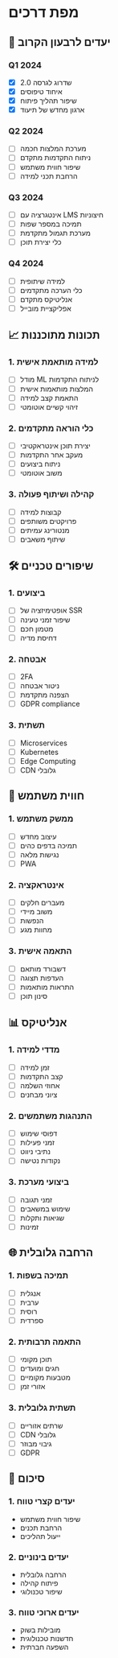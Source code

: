 # מפת דרכים

## 🎯 יעדים לרבעון הקרוב

### Q1 2024

- [x] שדרוג לגרסה 2.0
- [x] איחוד טיפוסים
- [x] שיפור תהליך פיתוח
- [x] ארגון מחדש של תיעוד

### Q2 2024

- [ ] מערכת המלצות חכמה
- [ ] ניתוח התקדמות מתקדם
- [ ] שיפור חווית משתמש
- [ ] הרחבת תכני למידה

### Q3 2024

- [ ] אינטגרציה עם LMS חיצוניות
- [ ] תמיכה במספר שפות
- [ ] מערכת תגמול מתקדמת
- [ ] כלי יצירת תוכן

### Q4 2024

- [ ] למידה שיתופית
- [ ] כלי הערכה מתקדמים
- [ ] אנליטיקס מתקדם
- [ ] אפליקציית מובייל

## 📈 תכונות מתוכננות

### 1. למידה מותאמת אישית

- [ ] מודל ML לניתוח התקדמות
- [ ] המלצות מותאמות אישית
- [ ] התאמת קצב למידה
- [ ] זיהוי קשיים אוטומטי

### 2. כלי הוראה מתקדמים

- [ ] יצירת תוכן אינטראקטיבי
- [ ] מעקב אחר התקדמות
- [ ] ניתוח ביצועים
- [ ] משוב אוטומטי

### 3. קהילה ושיתוף פעולה

- [ ] קבוצות למידה
- [ ] פרויקטים משותפים
- [ ] מנטורינג עמיתים
- [ ] שיתוף משאבים

## 🛠️ שיפורים טכניים

### 1. ביצועים

- [ ] אופטימיזציה של SSR
- [ ] שיפור זמני טעינה
- [ ] מטמון חכם
- [ ] דחיסת מדיה

### 2. אבטחה

- [ ] 2FA
- [ ] ניטור אבטחה
- [ ] הצפנה מתקדמת
- [ ] GDPR compliance

### 3. תשתית

- [ ] Microservices
- [ ] Kubernetes
- [ ] Edge Computing
- [ ] CDN גלובלי

## 📱 חווית משתמש

### 1. ממשק משתמש

- [ ] עיצוב מחדש
- [ ] תמיכה בדפים כהים
- [ ] נגישות מלאה
- [ ] PWA

### 2. אינטראקציה

- [ ] מעברים חלקים
- [ ] משוב מיידי
- [ ] הנפשות
- [ ] מחוות מגע

### 3. התאמה אישית

- [ ] דשבורד מותאם
- [ ] העדפות תצוגה
- [ ] התראות מותאמות
- [ ] סינון תוכן

## 📊 אנליטיקס

### 1. מדדי למידה

- [ ] זמן למידה
- [ ] קצב התקדמות
- [ ] אחוזי השלמה
- [ ] ציוני מבחנים

### 2. התנהגות משתמשים

- [ ] דפוסי שימוש
- [ ] זמני פעילות
- [ ] נתיבי ניווט
- [ ] נקודות נטישה

### 3. ביצועי מערכת

- [ ] זמני תגובה
- [ ] שימוש במשאבים
- [ ] שגיאות ותקלות
- [ ] זמינות

## 🌐 הרחבה גלובלית

### 1. תמיכה בשפות

- [ ] אנגלית
- [ ] ערבית
- [ ] רוסית
- [ ] ספרדית

### 2. התאמה תרבותית

- [ ] תוכן מקומי
- [ ] חגים ומועדים
- [ ] מטבעות מקומיים
- [ ] אזורי זמן

### 3. תשתית גלובלית

- [ ] שרתים אזוריים
- [ ] CDN גלובלי
- [ ] גיבוי מבוזר
- [ ] GDPR

## 📝 סיכום

### 1. יעדים קצרי טווח

- שיפור חווית משתמש
- הרחבת תכנים
- ייעול תהליכים

### 2. יעדים בינוניים

- הרחבה גלובלית
- פיתוח קהילה
- שיפור טכנולוגי

### 3. יעדים ארוכי טווח

- מובילות בשוק
- חדשנות טכנולוגית
- השפעה חברתית
